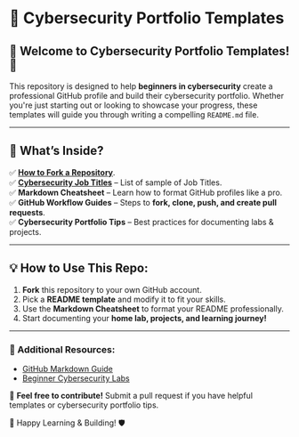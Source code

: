 # 🚀 Cybersecurity Portfolio Templates

## 📌 Welcome to Cybersecurity Portfolio Templates! 🎯

This repository is designed to help **beginners in cybersecurity** create a professional GitHub profile and build their cybersecurity portfolio. Whether you're just starting out or looking to showcase your progress, these templates will guide you through writing a compelling `README.md` file.

---

## 📂 What’s Inside?


✅ [**How to Fork a Repository**](fork-a-repo.md).<br />
✅ [**Cybersecurity Job Titles**](README.md) – List of sample of Job Titles. <br />
✅ **Markdown Cheatsheet** – Learn how to format GitHub profiles like a pro. <br />
✅ **GitHub Workflow Guides** – Steps to **fork, clone, push, and create pull requests**.  <br />
✅ **Cybersecurity Portfolio Tips** – Best practices for documenting labs & projects.  <br />

<!-- ✅ **GitHub README Templates** – "About Me" sections tailored for cybersecurity learners. -->


---

## 💡 How to Use This Repo:

1. **Fork** this repository to your own GitHub account.  
2. Pick a **README template** and modify it to fit your skills.  
3. Use the **Markdown Cheatsheet** to format your README professionally.  
4. Start documenting your **home lab, projects, and learning journey!**  

---

### 🔗 Additional Resources:
- [GitHub Markdown Guide](https://www.markdownguide.org/)
- [Beginner Cybersecurity Labs](https://tryhackme.com/)

📢 **Feel free to contribute!** Submit a pull request if you have helpful templates or cybersecurity portfolio tips. 

🚀 Happy Learning & Building! 🛡️
